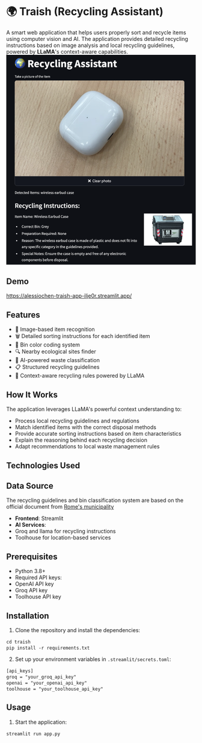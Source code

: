 

#  🌍 Traish (Recycling Assistant)
A smart web application that helps users properly sort and recycle items using computer vision and AI. The application provides detailed recycling instructions based on image analysis and local recycling guidelines, powered by **LLaMA**'s context-aware capabilities.
    ![Traish](./images/screenshot.png)

## Demo

https://alessiochen-traish-app-ilje0r.streamlit.app/

## Features

- 📸 Image-based item recognition
- 🗑️ Detailed sorting instructions for each identified item
- 🎯 Bin color coding system
- 🔍 Nearby ecological sites finder
- 🤖 AI-powered waste classification
- 📋 Structured recycling guidelines
- 🧠 Context-aware recycling rules powered by LLaMA

## How It Works
The application leverages LLaMA's powerful context understanding to:

- Process local recycling guidelines and regulations
- Match identified items with the correct disposal methods
- Provide accurate sorting instructions based on item characteristics
- Explain the reasoning behind each recycling decision
- Adapt recommendations to local waste management rules
## Technologies Used

## Data Source
The recycling guidelines and bin classification system are based on the official document from [Rome's municipality](https://www.comune.roma.it/web-resources/cms/documents/Istruzioni_Uso_famiglie_Nuovi_Colori_Cassonetti.pdf)


- **Frontend**: Streamlit
- **AI Services**:
- Groq and llama for recycling instructions
- Toolhouse for location-based services

## Prerequisites

- Python 3.8+
- Required API keys:
- OpenAI API key
- Groq API key
- Toolhouse API key

## Installation

1. Clone the repository and install the dependencies:

```
cd traish 
pip install -r requirements.txt

```

2. Set up your environment variables in `.streamlit/secrets.toml`:

```
[api_keys]
groq = "your_groq_api_key"
openai = "your_openai_api_key"
toolhouse = "your_toolhouse_api_key"
```

## Usage 
1. Start the application:
```
streamlit run app.py
```
